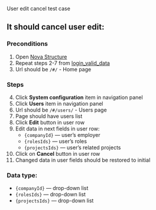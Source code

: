 User edit cancel test case

## It should cancel user edit:

### Preconditions

1. Open [Nova Structure]()
2. Repeat steps 2-7 from [login_valid_data](login_valid_data.md)
3. Url should be `/#/` - Home page

### Steps

4. Click **System configuration** item in navigation panel
5. Click **Users** item in navigation panel
6. Url should be `/#/users/` - Users page
7. Page should have users list
8. Click **Edit** button in user row
9. Edit data in next fields in user row:
   * `{companyId}` — user’s employer
   * `{rolesIds}` — user’s roles
   * `{projectsIds}` — user’s related projects
10. Click on **Cancel** button in user row
11. Changed data in user fields should be restored to initial

### Data type:

* `{companyId}` — drop-down list
* `{rolesIds}` — drop-down list
* `{projectsIds}` — drop-down list